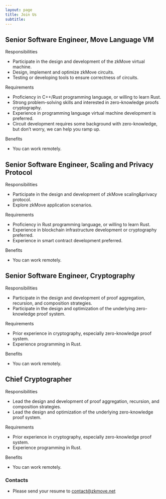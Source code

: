 ```yaml
---
layout: page
title: Join Us
subtitle: 
---
```


## Senior Software Engineer, Move Language VM

Responsibilities
- Participate in the design and development of the zkMove virtual machine.
- Design, implement and optimize zkMove circuits.
- Testing or developing tools to ensure correctness of circuits.

Requirements
- Proficiency in C++/Rust programming language, or willing to learn Rust.
- Strong problem-solving skills and interested in zero-knowledge proofs cryptography.
- Experience in programming language virtual machine development is preferred.
- Circuit development requires some background with zero-knowledge, but don’t worry, we can help you ramp up.

Benefits
- You can work remotely.

## Senior Software Engineer, Scaling and Privacy Protocol

Responsibilities
- Participate in the design and development of zkMove scaling&privacy protocol.
- Explore zkMove application scenarios.

Requirements
- Proficiency in Rust programming language, or willing to learn Rust.
- Experience in blockchain infrastructure development or cryptography preferred.
- Experience in smart contract development preferred.

Benefits
- You can work remotely.

## Senior Software Engineer, Cryptography

Responsibilities

- Participate in the design and development of proof aggregation, recursion, and composition strategies.
- Participate in the design and optimization of the underlying zero-knowledge proof system.

Requirements

- Prior experience in cryptography, especially zero-knowledge proof system.
- Experience programming in Rust.

Benefits

- You can work remotely.  

## Chief Cryptographer

Responsibilities

- Lead the design and development of proof aggregation, recursion, and composition strategies.
- Lead the design and optimization of the underlying zero-knowledge proof system.

Requirements

- Prior experience in cryptography, especially zero-knowledge proof system.
- Experience programming in Rust.

Benefits

- You can work remotely.


### Contacts
- Please send your resume to <contact@zkmove.net>